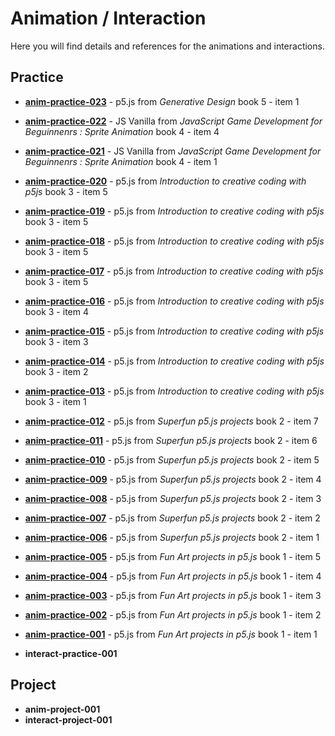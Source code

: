 # Animation / Interaction

Here you will find details and references for the animations and interactions.

## Practice

- [**anim-practice-023**](processing/anim-practice-023.md) - p5.js from _Generative Design_ book 5 - item 1

- [**anim-practice-022**](processing/anim-practice-022.md) - JS Vanilla from _JavaScript Game Development for Beguinnenrs : Sprite Animation_ book 4 - item 4
- [**anim-practice-021**](processing/anim-practice-021.md) - JS Vanilla from _JavaScript Game Development for Beguinnenrs : Sprite Animation_ book 4 - item 1

- [**anim-practice-020**](processing/anim-practice-020.md) - p5.js from _Introduction to creative coding with p5js_ book 3 - item 5
- [**anim-practice-019**](processing/anim-practice-019.md) - p5.js from _Introduction to creative coding with p5js_ book 3 - item 5
- [**anim-practice-018**](processing/anim-practice-018.md) - p5.js from _Introduction to creative coding with p5js_ book 3 - item 5
- [**anim-practice-017**](processing/anim-practice-017.md) - p5.js from _Introduction to creative coding with p5js_ book 3 - item 5
- [**anim-practice-016**](processing/anim-practice-016.md) - p5.js from _Introduction to creative coding with p5js_ book 3 - item 4
- [**anim-practice-015**](processing/anim-practice-015.md) - p5.js from _Introduction to creative coding with p5js_ book 3 - item 3
- [**anim-practice-014**](processing/anim-practice-014.md) - p5.js from _Introduction to creative coding with p5js_ book 3 - item 2
- [**anim-practice-013**](processing/anim-practice-013.md) - p5.js from _Introduction to creative coding with p5js_ book 3 - item 1

- [**anim-practice-012**](processing/anim-practice-012.md) - p5.js from _Superfun p5.js projects_ book 2 - item 7
- [**anim-practice-011**](processing/anim-practice-011.md) - p5.js from _Superfun p5.js projects_ book 2 - item 6
- [**anim-practice-010**](processing/anim-practice-010.md) - p5.js from _Superfun p5.js projects_ book 2 - item 5
- [**anim-practice-009**](processing/anim-practice-009.md) - p5.js from _Superfun p5.js projects_ book 2 - item 4
- [**anim-practice-008**](processing/anim-practice-008.md) - p5.js from _Superfun p5.js projects_ book 2 - item 3
- [**anim-practice-007**](processing/anim-practice-007.md) - p5.js from _Superfun p5.js projects_ book 2 - item 2
- [**anim-practice-006**](processing/anim-practice-006.md) - p5.js from _Superfun p5.js projects_ book 2 - item 1

- [**anim-practice-005**](processing/anim-practice-005.md) - p5.js from _Fun Art projects in p5.js_ book 1 - item 5
- [**anim-practice-004**](processing/anim-practice-004.md) - p5.js from _Fun Art projects in p5.js_ book 1 - item 4
- [**anim-practice-003**](processing/anim-practice-003.md) - p5.js from _Fun Art projects in p5.js_ book 1 - item 3
- [**anim-practice-002**](processing/anim-practice-002.md) - p5.js from _Fun Art projects in p5.js_ book 1 - item 2
- [**anim-practice-001**](processing/anim-practice-001.md) - p5.js from _Fun Art projects in p5.js_ book 1 - item 1



  








- **interact-practice-001** 

## Project

- **anim-project-001** 
- **interact-project-001** 
